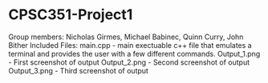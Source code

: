 # CPSC351-Project1
Group members: Nicholas Girmes, Michael Babinec, Quinn Curry, John Bither
Included Files:
main.cpp - main exectuable c++ file that emulates a terminal and provides the user with a few different commands.
Output_1.png - First screenshot of output
Output_2.png - Second screenshot of output
Output_3.png - Third screenshot of output
